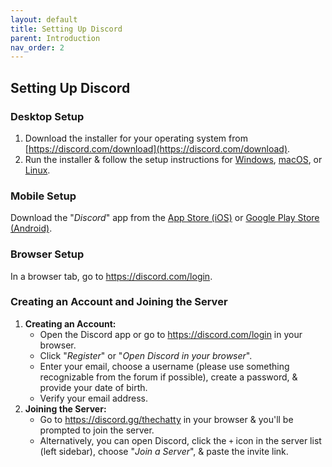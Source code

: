 ```yaml
---
layout: default
title: Setting Up Discord
parent: Introduction
nav_order: 2
---
```

## Setting Up Discord

### Desktop Setup

1.  Download the installer for your operating system from [https://discord.com/download](https://discord.com/download).
2.  Run the installer & follow the setup instructions for [Windows](https://support.discord.com/hc/en-us/articles/360034561191-Desktop-Installation-Guide#h_01HD1PCA2S1V6J8M981210BZCS), [macOS](https://support.discord.com/hc/en-us/articles/360034561191-Desktop-Installation-Guide#h_01HD1PCA2SSG11NPMD4W1NY2Y6), or [Linux](https://support.discord.com/hc/en-us/articles/360034561191-Desktop-Installation-Guide#h_01HD1PCA2SYG455Z4B4E0HWRB1).

### Mobile Setup

Download the "_Discord_" app from the [App Store (iOS)](https://apps.apple.com/us/app/discord-talk-play-hang-out/id985746746) or [Google Play Store (Android)](https://play.google.com/store/apps/details?id=com.discord).

### Browser Setup

In a browser tab, go to <https://discord.com/login>.

### Creating an Account and Joining the Server

1.  **Creating an Account:**
    *   Open the Discord app or go to <https://discord.com/login> in your browser.
    *   Click "_Register_" or "_Open Discord in your browser_".
    *   Enter your email, choose a username (please use something recognizable from the forum if possible), create a password, & provide your date of birth.
    *   Verify your email address.
2.  **Joining the Server:**
    *   Go to <https://discord.gg/thechatty> in your browser & you'll be prompted to join the server.
    *   Alternatively, you can open Discord, click the `+` icon in the server list (left sidebar), choose "_Join a Server_", & paste the invite link.
